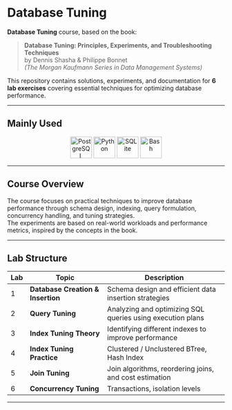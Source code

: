 # Database Tuning 

**Database Tuning** course, based on the book:

> **Database Tuning: Principles, Experiments, and Troubleshooting Techniques**  
> by Dennis Shasha & Philippe Bonnet  
> *(The Morgan Kaufmann Series in Data Management Systems)*

This repository contains solutions, experiments, and documentation for **6 lab exercises** covering essential techniques for optimizing database performance.

---
## Mainly Used

<p align="center">
  <img src="https://cdn.jsdelivr.net/gh/devicons/devicon/icons/postgresql/postgresql-original.svg" width="50" height="50" alt="PostgreSQL"/>
  <img src="https://cdn.jsdelivr.net/gh/devicons/devicon/icons/python/python-original.svg" width="50" height="50" alt="Python"/>
  <img src="https://cdn.jsdelivr.net/gh/devicons/devicon/icons/sqlite/sqlite-original.svg" width="50" height="50" alt="SQLite"/>
  <img src="https://cdn.jsdelivr.net/gh/devicons/devicon/icons/bash/bash-original.svg" width="50" height="50" alt="Bash"/>
</p>

---
## Course Overview

The course focuses on practical techniques to improve database performance through schema design, indexing, query formulation, concurrency handling, and tuning strategies.  
The experiments are based on real-world workloads and performance metrics, inspired by the concepts in the book.

---
## Lab Structure

| Lab | Topic                            | Description |
|-----|----------------------------------|-------------|
| 1   | **Database Creation & Insertion** | Schema design and efficient data insertion strategies |
| 2   | **Query Tuning**                  | Analyzing and optimizing SQL queries using execution plans |
| 3   | **Index Tuning Theory**           | Identifying different indexes to improve performance |
| 4   | **Index Tuning Practice**         | Clustered / Unclustered BTree, Hash Index |
| 5   | **Join Tuning**                   | Join algorithms, reordering joins, and cost estimation |
| 6   | **Concurrency Tuning**            | Transactions, isolation levels|

---
